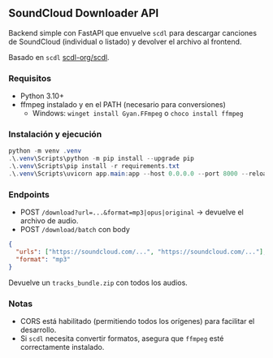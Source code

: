 ## SoundCloud Downloader API

Backend simple con FastAPI que envuelve `scdl` para descargar canciones de SoundCloud (individual o listado) y devolver el archivo al frontend.

Basado en `scdl` [scdl-org/scdl](https://github.com/scdl-org/scdl).

### Requisitos

- Python 3.10+
- ffmpeg instalado y en el PATH (necesario para conversiones)
  - Windows: `winget install Gyan.FFmpeg` o `choco install ffmpeg`

### Instalación y ejecución

```powershell
python -m venv .venv
.\.venv\Scripts\python -m pip install --upgrade pip
.\.venv\Scripts\pip install -r requirements.txt
.\.venv\Scripts\uvicorn app.main:app --host 0.0.0.0 --port 8000 --reload
```

### Endpoints

- POST `/download?url=...&format=mp3|opus|original` → devuelve el archivo de audio.
- POST `/download/batch` con body

```json
{
  "urls": ["https://soundcloud.com/...", "https://soundcloud.com/..."],
  "format": "mp3"
}
```

Devuelve un `tracks_bundle.zip` con todos los audios.

### Notas

- CORS está habilitado (permitiendo todos los orígenes) para facilitar el desarrollo.
- Si `scdl` necesita convertir formatos, asegura que `ffmpeg` esté correctamente instalado.


